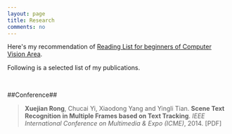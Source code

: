 ```yaml
---
layout: page
title: Research
comments: no
---
```


Here's my recommendation of [Reading List for beginners of Computer Vision Area](/research/readinglist).

Following is a selected list of my publications.

<br>

##Conference##

>**Xuejian Rong**, Chucai Yi, Xiaodong Yang and Yingli Tian. **Scene Text Recognition in Multiple Frames based on Text Tracking**. *IEEE International Conference on Multimedia & Expo (ICME)*, 2014. [PDF]
